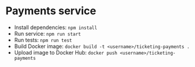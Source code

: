# Payments service

- Install dependencies: `npm install`
- Run service: `npm run start`
- Run tests: `npm run test`
- Build Docker image: `docker build -t <username>/ticketing-payments .`
- Upload image to Docker Hub: `docker push <username>/ticketing-payments`
